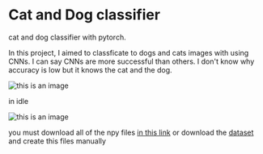 # Cat and Dog classifier
cat and dog classifier with pytorch.

In this project, I aimed to classficate to dogs and cats images with using CNNs. I can say CNNs are more successful than others.
I don't know why accuracy is low but it knows the cat and the dog.

![this is an image](https://i.hizliresim.com/pknsd1m.jpg)

in idle

![this is an image](https://i.hizliresim.com/rf94apz.jpg)

you must download all of the npy files [in this link](https://drive.google.com/drive/folders/1KmpdJQ4YwI6yuS6JMcwPX_h4CKuR-TMn?usp=sharing) or download the [dataset](https://www.kaggle.com/tongpython/cat-and-dog) and create this files manually